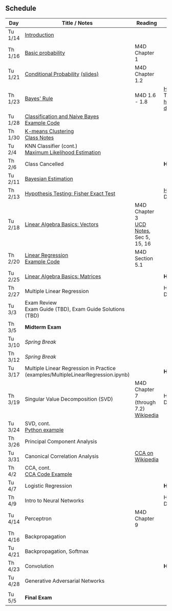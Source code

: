 ## Schedule

| Day     | Title / Notes                                                      | Reading         | Homework                                   |
|---------|--------------------------------------------------------------------|-----------------|--------------------------------------------|
| Tu 1/14 | [Introduction](lectures/L01-Introduction.pdf)                      |                 |                                            |
| Th 1/16 | [Basic probability](lectures/L02-ProbabilityBasics.pdf)            | M4D Chapter 1   |                                            |
| Tu 1/21 | [Conditional Probability](lectures/L03-ConditionalProbability.pdf) [(slides)](lectures/L03-ConditionalProbability-slides.pdf) | M4D Chapter 1.2 |                                            |
| Th 1/23 | [Bayes' Rule](lectures/L04-BayesRule.pdf)                          | M4D 1.6 - 1.8   | [HW 1](homeworks/hw1.pdf), Due Th 2/6 <br> [hippocampus data](homeworks/OASIS-hippocampus.csv) |
| Tu 1/28 | [Classification and Naive Bayes](lectures/L05-NaiveBayes.pdf) <br> [Example Code](examples/SimpleDataPlots.ipynb)   |        |       |
| Th 1/30 | [K-means Clustering](lectures/L06:07-Clustering:KNN.pdf) <br> [Class Notes](lectures/L06-Notes.pdf)           |         |          |
| Tu 2/4  | KNN Classifier (cont.) <br> [Maximum Likelihood Estimation](lectures/L07-MLE.pdf) |         |          |
| Th 2/6  | Class Cancelled     |   | **HW 1 Due**  |
| Tu 2/11 | [Bayesian Estimation](lectures/L08-BayesianEstimation.pdf)  |         |          |
| Th 2/13 | [Hypothesis Testing: Fisher Exact Test](lectures/L09-HypothesisTesting-FisherTest.pdf) |         | [HW 2](homeworks/hw2.pdf), [Data](homeworks/Data-HW2.zip) <br> Due Tu 2/25       |
| Tu 2/18 | [Linear Algebra Basics: Vectors](lectures/L10-Vectors.pdf)              | M4D Chapter 3<br>[UCD Notes](https://www.math.ucdavis.edu/~linear/linear.pdf), Sec 5, 15, 16        |          |
| Th 2/20 | [Linear Regression](lectures/L11-LinearRegression.pdf) <br> [Example Code](examples/LinearRegression.ipynb)  | M4D Section 5.1 |          |
| Tu 2/25 | [Linear Algebra Basics: Matrices](lectures/L12-Matrices.pdf)              |         |  **HW 2 Due**         |
| Th 2/27 | Multiple Linear Regression<br>  |         |   HW 3 (TBD), Due Tu 3/17       | 
| Tu 3/3  | Exam Review <br> Exam Guide (TBD), Exam Guide Solutions (TBD)|         |    |
| Th 3/5  | **Midterm Exam**     |         |          |
| Tu 3/10 | *Spring Break*                        |         |          |
| Th 3/12 | *Spring Break*                        |         |          |
| Tu 3/17 | Multiple Linear Regression in Practice (examples/MultipleLinearRegression.ipynb) |         |  **HW 3 Due**   |
| Th 3/19 | Singular Value Decomposition (SVD) | M4D Chapter 7 (through 7.2)<br>[Wikipedia](https://en.wikipedia.org/wiki/Singular_value_decomposition) |    HW 4(TBD), Due Tu 4/7      |
| Tu 3/24 | SVD, cont.<br>[Python example](examples/SVD.ipynb) |  |  |
| Th 3/26 | Principal Component Analysis |         |          |
| Tu 3/31 | Canonical Correlation Analysis | [CCA on Wikipedia](https://en.wikipedia.org/wiki/Canonical_correlation) |          |
| Th 4/2  | CCA, cont.<br>[CCA Code Example](examples/CCA.ipynb) |         |         |
| Tu 4/7  | Logistic Regression |         | **HW 4 Due**  |
| Th 4/9  | Intro to Neural Networks |         |  HW 5 (TBD), Due Tu 4/23<br>  |
| Tu 4/14 | Perceptron | M4D Chapter 9 |          |
| Th 4/16 | Backpropagation |         |          |
| Tu 4/21 | Backpropagation, Softmax |         |  |
| Th 4/23 | Convolution |         | **HW 5 Due**  |
| Tu 4/28 | Generative Adversarial Networks |         |          |
|         |               |         |          |
| Tu 5/5  | **Final Exam**             |         |          |
